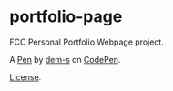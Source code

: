 # portfolio-page

FCC Personal Portfolio Webpage project.

A [Pen](http://codepen.io/dem-s/pen/YGwNgx) by [dem-s](http://codepen.io/dem-s) on [CodePen](http://codepen.io/).

[License](http://codepen.io/dem-s/pen/YGwNgx/license).

